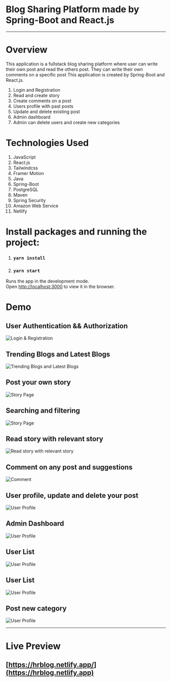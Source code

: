 # Blog Sharing Platform made by Spring-Boot and React.js

---

# Overview

This application is a fullstack blog sharing platform where user can write their own post and read the others post. They can write their own comments on a specific post This application is created by Spring-Boot and React.js.

1. Login and Registration
2. Read and create story
3. Create comments on a post
4. Users profile with past posts
5. Update and delete existing post
6. Admin dashboard
7. Admin can delete users and create new categories

# Technologies Used

1.  JavaScript
2.  React.js
3.  Tailwindcss
4.  Framer Motion
5.  Java
6.  Spring-Boot
7.  PostgreSQL
8.  Maven
9.  Spring Security
10. Amazon Web Service
11. Netlify

# Install packages and running the project:

1. ### `yarn install`
2. ### `yarn start`

Runs the app in the development mode.\
Open [http://localhost:3000](http://localhost:3000) to view it in the browser.

# Demo

## User Authentication && Authorization

![Login & Registration](demo/login_registration_5.png)

## Trending Blogs and Latest Blogs

![Trending Blogs and Latest Blogs](demo/blogs_2.png)

## Post your own story

![Story Page](demo/story_3.png)

## Searching and filtering

![Story Page](demo/filtering_and_searching.png)

## Read story with relevant story

![Read story with relevant  story](demo/view_3.png)

## Comment on any post and suggestions

![Comment](demo/write_comments_suggested_post_6.png)

## User profile, update and delete your post

![User Profile](demo/profile_4.png)

## Admin Dashboard

![User Profile](demo/user_dashboard_7.png)

## User List

![User Profile](demo/user_list_4.png)

## User List

![User Profile](demo/user_list_4.png)

## Post new category

![User Profile](demo/add_category_8.png)

---

# Live Preview

## [https://hrblog.netlify.app/](https://hrblog.netlify.app)
